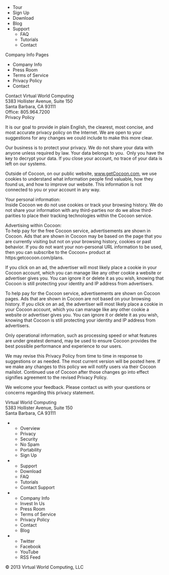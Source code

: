 *   Tour
*   Sign Up
*   Download
*   Blog
*   Support
    *   FAQ
    *   Tutorials
    *   Contact

Company Info Pages

*   Company Info
*   Press Room
*   Terms of Service
*   Privacy Policy
*   Contact

  
Contact Virtual World Computing  
5383 Hollister Avenue, Suite 150  
Santa Barbara, CA 93111  
Office: 805.964.7200  
Privacy Policy

It is our goal to provide in plain English, the clearest, most concise, and most accurate privacy policy on the Internet. We are open to your suggestions for any changes we could include to make this more clear.

Our business is to protect your privacy. We do not share your data with anyone unless required by law. Your data belongs to you.  Only you have the key to decrypt your data. If you close your account, no trace of your data is left on our systems.

Outside of Cocoon, on our public website, www.getCocoon.com, we use cookies to understand what information people find valuable, how they found us, and how to improve our website. This information is not connected to you or your account in any way.

Your personal information:  
Inside Cocoon we do not use cookies or track your browsing history. We do not share your information with any third-parties nor do we allow third-parities to place their tracking technologies within the Cocoon service.

Advertising within Cocoon:  
To help pay for the free Cocoon service, advertisements are shown in Cocoon. Ads that are shown in Cocoon may be based on the page that you are currently visiting but not on your browsing history, cookies or past behavior. If you do not want your non-personal URL information to be used, then you can subscribe to the Cocoon+ product at https:getcocoon.com/plans.

If you click on an ad, the advertiser will most likely place a cookie in your Cocoon account, which you can manage like any other cookie a website or advertiser gives you. You can ignore it or delete it as you wish, knowing that Cocoon is still protecting your identity and IP address from advertisers.

To help pay for the Cocoon service, advertisements are shown on Cocoon pages. Ads that are shown in Cocoon are not based on your browsing history. If you click on an ad, the advertiser will most likely place a cookie in your Cocoon account, which you can manage like any other cookie a website or advertiser gives you. You can ignore it or delete it as you wish, knowing that Cocoon is still protecting your identity and IP address from advertisers.

Only operational information, such as processing speed or what features are under greatest demand, may be used to ensure Cocoon provides the best possible performance and experience to our users.

We may revise this Privacy Policy from time to time in response to suggestions or as needed. The most current version will be posted here. If we make any changes to this policy we will notify users via their Cocoon mailslot. Continued use of Cocoon after those changes go into effect signifies agreement to the revised Privacy Policy.

We welcome your feedback. Please contact us with your questions or concerns regarding this privacy statement.

Virtual World Computing  
5383 Hollister Avenue, Suite 150  
Santa Barbara, CA 93111  

*   *   Overview
    *   Privacy
    *   Security
    *   No Spam
    *   Portability
    *   Sign Up
*   *   Support
    *   Download
    *   FAQ
    *   Tutorials
    *   Contact Support
*   *   Company Info
    *   Invest In Us
    *   Press Room
    *   Terms of Service
    *   Privacy Policy
    *   Contact
    *   Blog
*   *   Twitter
    *   Facebook
    *   YouTube
    *   RSS Feed

© 2013 Virtual World Computing, LLC